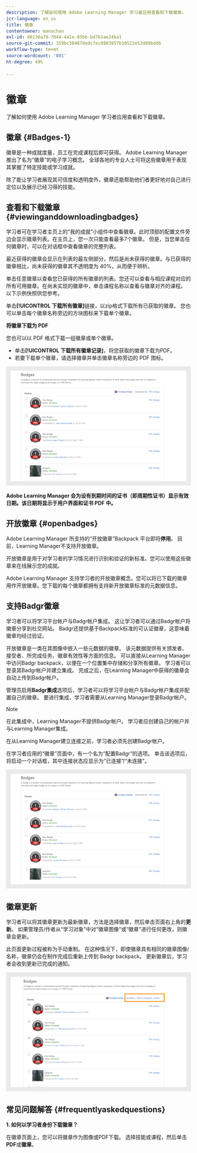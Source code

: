 ```yaml
---
description: 了解如何使用 Adobe Learning Manager 学习者应用查看和下载徽章。
jcr-language: en_us
title: 徽章
contentowner: manochan
exl-id: d0136a79-7044-4a1e-85bb-bd7b1ae24ba1
source-git-commit: 359bc38487dedc7ec8883957b10522e53d09bddb
workflow-type: tm+mt
source-wordcount: '801'
ht-degree: 49%

---
```


# 徽章

了解如何使用 Adobe Learning Manager 学习者应用查看和下载徽章。

## 徽章 {#Badges-1}

徽章是一种成就度量，员工在完成课程后即可获得。 Adobe Learning Manager推出了名为“徽章”的电子学习概念。 全球各地的专业人士可将这些徽章用于表现其掌握了特定技能或学习成就。

除了能让学习者展现其可信度和透明度外，徽章还能帮助他们者更好地对自己进行定位以及展示已经习得的技能。

## 查看和下载徽章 {#viewinganddownloadingbadges}

学习者可在学习者主页上的“我的成就”小组件中查看徽章。此时顶部的配置文件旁边会显示徽章列表。在主页上，您一次只能查看最多7个徽章。 但是，当您单击任何徽章时，可以在对话框中查看徽章的完整列表。

最近获得的徽章会显示在列表的最左侧部分，然后是尚未获得的徽章。与已获得的徽章相比，尚未获得的徽章其不透明度为 40%，从而便于辨析。

单击任意徽章以查看您已获得的所有徽章的列表。您还可以查看与相应课程对应的所有可用徽章。在尚未实现的徽章中，单击课程名称以查看与徽章对齐的课程。 以下示例快照供您参考。

单击&#x200B;**[!UICONTROL 下载所有徽章]**&#x200B;链接，以zip格式下载所有已获取的徽章。 您也可以单击每个徽章名称旁边的方块图标来下载单个徽章。

**将徽章下载为 PDF**

您也可以以 PDF 格式下载一组徽章或单个徽章。

* 单击&#x200B;**[!UICONTROL 下载所有徽章记录]**，将您获取的徽章下载为PDF。
* 若要下载单个徽章，请选择徽章并单击徽章名称旁边的 PDF 图标。

![](assets/badges.png)

**Adobe Learning Manager 会为设有到期时间的证书（即周期性证书）显示有效日期。该日期将显示于用户界面和证书 PDF 中。**

## 开放徽章 {#openbadges}

Adobe Learning Manager 所支持的“开放徽章”Backpack 平台即将&#x200B;**停用**。 目前，Learning Manager不支持开放徽章。

开放徽章是用于对学习者的学习情况进行识别和验证的新标准。您可以使用这些徽章来在线展示您的成就。

Adobe Learning Manager 支持学习者的开放徽章概念。您可以将已下载的徽章用作开放徽章。您下载的每个徽章都拥有支持新开放徽章标准的元数据信息。

## 支持Badgr徽章

学习者可以将学习平台帐户与Badgr帐户集成。 这让学习者可以通过Badgr帐户将徽章分享到社交网站。 Badgr还提供基于Backpack标准的可认证徽章，这意味着徽章均经过验证。

开放徽章是一类在其图像中嵌入一些元数据的徽章。 该元数据提供有关颁发者、接受者、所完成任务、徽章有效性等方面的信息。 可以直接从Learning Manager中访问Badgr backpack，以便在一个位置集中存储和分享所有徽章。 学习者可以登录其Badgr帐户并建立集成。 完成之后，在Learning Manager中获得的徽章会自动上传到Badgr帐户。

管理员启用&#x200B;**Badgr集成**&#x200B;选项后，学习者可以将学习平台帐户与Badgr帐户集成并配置自己的徽章。 要进行集成，学习者需要从Learning Manager登录Badgr帐户。

>[!NOTE]
>
>在此集成中，Learning Manager不提供Badgr帐户。 学习者应创建自己的帐户并与Learning Manager集成。

在从Learning Manager建立连接之前，学习者必须先创建Badgr帐户。

在学习者应用的“徽章”页面中，有一个名为“配置Badgr”的选项。 单击该选项后，将启动一个对话框，其中连接状态应显示为“已连接”/“未连接”。

![](assets/badges.png)

## 徽章更新

学习者可以将其徽章更新为最新徽章，方法是选择徽章，然后单击页面右上角的&#x200B;**更新**。 如果管理员/作者从“学习对象”中对“徽章图像”或“徽章”进行任何更改，则徽章会更新。

此页面更新过程被称为手动重制。 在这种情况下，即使徽章具有相同的徽章图像/名称，徽章仍会在制作完成后重新上传到 Badgr backpack。 更新徽章后，学习者会收到更新已完成的通知。

![](assets/badge-update.png)

## 常见问题解答 {#frequentlyaskedquestions}

**1. 如何以学习者身份下载徽章？**

在徽章页面上，您可以将徽章作为图像或PDF下载。 选择技能或课程，然后单击&#x200B;**PDF**&#x200B;或&#x200B;**徽章**。
